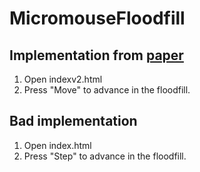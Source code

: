 # MicromouseFloodfill

## Implementation from [paper](http://web.cecs.pdx.edu/~edam/Reports/2001/DWillardson.pdf)
1. Open indexv2.html
2. Press "Move" to advance in the floodfill.

## Bad implementation
1. Open index.html
2. Press "Step" to advance in the floodfill.
